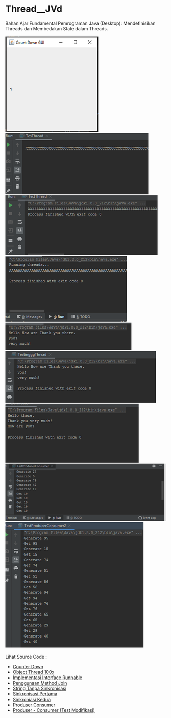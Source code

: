 # Thread__JVd
Bahan Ajar Fundamental Pemrograman Java (Desktop): Mendefinisikan Threads dan Membedakan State dalam Threads.<br><br>
<img src="https://github.com/RizkyKhapidsyah/Thread__JVd/blob/master/results/001.PNG">
<img src="https://github.com/RizkyKhapidsyah/Thread__JVd/blob/master/results/002.PNG">
<img src="https://github.com/RizkyKhapidsyah/Thread__JVd/blob/master/results/003.PNG">
<img src="https://github.com/RizkyKhapidsyah/Thread__JVd/blob/master/results/004.PNG">
<img src="https://github.com/RizkyKhapidsyah/Thread__JVd/blob/master/results/005.PNG">
<img src="https://github.com/RizkyKhapidsyah/Thread__JVd/blob/master/results/006.PNG">
<img src="https://github.com/RizkyKhapidsyah/Thread__JVd/blob/master/results/007.PNG">
<img src="https://github.com/RizkyKhapidsyah/Thread__JVd/blob/master/results/008.PNG">
<img src="https://github.com/RizkyKhapidsyah/Thread__JVd/blob/master/results/009.PNG"><br><br>
Lihat Source Code :<br>
- <a href="https://github.com/RizkyKhapidsyah/Thread__JVd/blob/master/src/com/rk/t/M1_CounterDown.java">Counter Down</a><br>
- <a href="https://github.com/RizkyKhapidsyah/Thread__JVd/blob/master/src/com/rk/t/M2_ObjectThread100x.java">Object Thread 100x</a><br>
- <a href="https://github.com/RizkyKhapidsyah/Thread__JVd/blob/master/src/com/rk/t/M3_ImplementasiInterfaceRunnable.java">Implementasi Interface Runnable</a><br>
- <a href="https://github.com/RizkyKhapidsyah/Thread__JVd/blob/master/src/com/rk/t/M4_PenggunaanMethodJoin.java">Penggunaan Method Join</a><br>
- <a href="https://github.com/RizkyKhapidsyah/Thread__JVd/blob/master/src/com/rk/t/M5_StringTanpaSinkronisasi.java">String Tanpa Sinkronisasi</a><br>
- <a href="https://github.com/RizkyKhapidsyah/Thread__JVd/blob/master/src/com/rk/t/M6_SinkronisasiPertama.java">Sinkronisasi Pertama</a><br>
- <a href="https://github.com/RizkyKhapidsyah/Thread__JVd/blob/master/src/com/rk/t/M7_SinkronisasiKedua.java">Sinkroniasi Kedua</a><br>
- <a href="https://github.com/RizkyKhapidsyah/Thread__JVd/blob/master/src/com/rk/t/M8_Produser_Consumer.java">Produser Consumer</a><br>
- <a href="https://github.com/RizkyKhapidsyah/Thread__JVd/blob/master/src/com/rk/t/M9_Produser_Consumer_Test_Modifikasi.java">Produser - Consumer (Test Modifikasi)</a>
